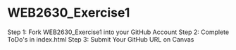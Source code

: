# WEB2630_Exercise1
Step 1: Fork WEB2630_Exercise1 into your GitHub Account
Step 2: Complete ToDo's in index.html
Step 3: Submit Your GitHub URL on Canvas